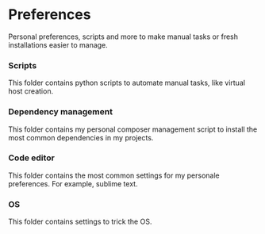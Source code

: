 # Preferences
Personal preferences, scripts and more to make manual tasks or fresh installations easier to manage.

### Scripts 
This folder contains python scripts to automate manual tasks, like virtual host creation.

### Dependency management
This folder contains my personal composer management script to install the most common dependencies in my projects.

### Code editor
This folder contains the most common settings for my personale preferences. For example, sublime text.
 
### OS
This folder contains settings to trick the OS.
